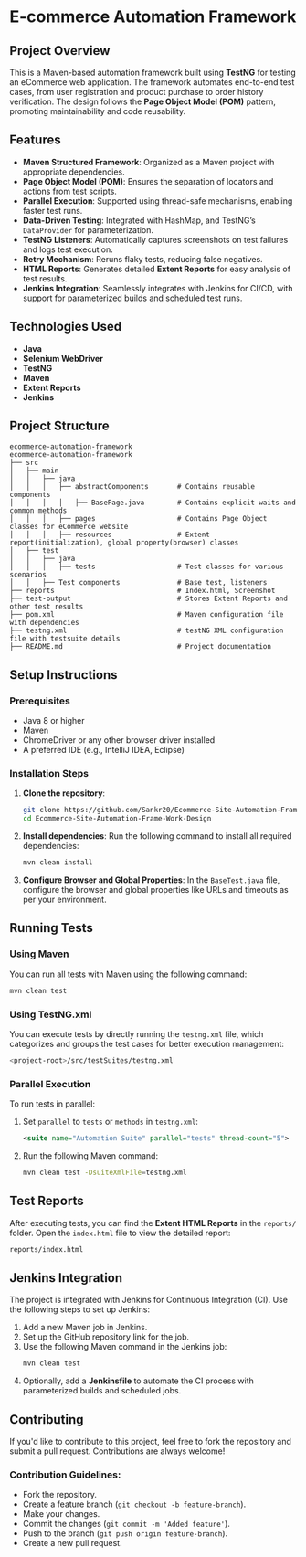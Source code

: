 # **E-commerce Automation Framework**

## **Project Overview**
This is a Maven-based automation framework built using **TestNG** for testing an eCommerce web application. The framework automates end-to-end test cases, from user registration and product purchase to order history verification. The design follows the **Page Object Model (POM)** pattern, promoting maintainability and code reusability.

## **Features**
- **Maven Structured Framework**: Organized as a Maven project with appropriate dependencies.
- **Page Object Model (POM)**: Ensures the separation of locators and actions from test scripts.
- **Parallel Execution**: Supported using thread-safe mechanisms, enabling faster test runs.
- **Data-Driven Testing**: Integrated with HashMap, and TestNG’s `DataProvider` for parameterization.
- **TestNG Listeners**: Automatically captures screenshots on test failures and logs test execution.
- **Retry Mechanism**: Reruns flaky tests, reducing false negatives.
- **HTML Reports**: Generates detailed **Extent Reports** for easy analysis of test results.
- **Jenkins Integration**: Seamlessly integrates with Jenkins for CI/CD, with support for parameterized builds and scheduled test runs.

## **Technologies Used**
- **Java**
- **Selenium WebDriver**
- **TestNG**
- **Maven**
- **Extent Reports**
- **Jenkins**

## **Project Structure**
```
ecommerce-automation-framework
ecommerce-automation-framework
├── src
│   ├── main
│   │   ├── java
│   │   │   ├── abstractComponents       # Contains reusable components
│   │   │   │   ├── BasePage.java        # Contains explicit waits and common methods
│   │   │   ├── pages                    # Contains Page Object classes for eCommerce website
│   │   │   ├── resources                # Extent report(initialization), global property(browser) classes
│   ├── test
│   │   ├── java
│   │   │   ├── tests                    # Test classes for various scenarios
│   │   ├── Test components              # Base test, listeners
├── reports                              # Index.html, Screenshot 
├── test-output                          # Stores Extent Reports and other test results
├── pom.xml                              # Maven configuration file with dependencies
├── testng.xml                           # testNG XML configuration file with testsuite details
├── README.md                            # Project documentation

```

## **Setup Instructions**
### **Prerequisites**
- Java 8 or higher
- Maven
- ChromeDriver or any other browser driver installed
- A preferred IDE (e.g., IntelliJ IDEA, Eclipse)

### **Installation Steps**
1. **Clone the repository**:
   ```bash
   git clone https://github.com/Sankr20/Ecommerce-Site-Automation-Framework.git
   cd Ecommerce-Site-Automation-Frame-Work-Design
   ```
2. **Install dependencies**:
   Run the following command to install all required dependencies:
   ```bash
   mvn clean install
   ```

3. **Configure Browser and Global Properties**:
   In the `BaseTest.java` file, configure the browser and global properties like URLs and timeouts as per your environment.

## **Running Tests**
### **Using Maven**
You can run all tests with Maven using the following command:
```bash
mvn clean test
```

### **Using TestNG.xml**
You can execute tests by directly running the `testng.xml` file, which categorizes and groups the test cases for better execution management:
```bash
<project-root>/src/testSuites/testng.xml
```

### **Parallel Execution**
To run tests in parallel:
1. Set `parallel` to `tests` or `methods` in `testng.xml`:
   ```xml
   <suite name="Automation Suite" parallel="tests" thread-count="5">
   ```
2. Run the following Maven command:
   ```bash
   mvn clean test -DsuiteXmlFile=testng.xml
   ```

## **Test Reports**
After executing tests, you can find the **Extent HTML Reports** in the `reports/` folder. Open the `index.html` file to view the detailed report:
```bash
reports/index.html
```

## **Jenkins Integration**
The project is integrated with Jenkins for Continuous Integration (CI). Use the following steps to set up Jenkins:
1. Add a new Maven job in Jenkins.
2. Set up the GitHub repository link for the job.
3. Use the following Maven command in the Jenkins job:
   ```bash
   mvn clean test
   ```
4. Optionally, add a **Jenkinsfile** to automate the CI process with parameterized builds and scheduled jobs.

## **Contributing**
If you'd like to contribute to this project, feel free to fork the repository and submit a pull request. Contributions are always welcome!

### **Contribution Guidelines**:
- Fork the repository.
- Create a feature branch (`git checkout -b feature-branch`).
- Make your changes.
- Commit the changes (`git commit -m 'Added feature'`).
- Push to the branch (`git push origin feature-branch`).
- Create a new pull request.
